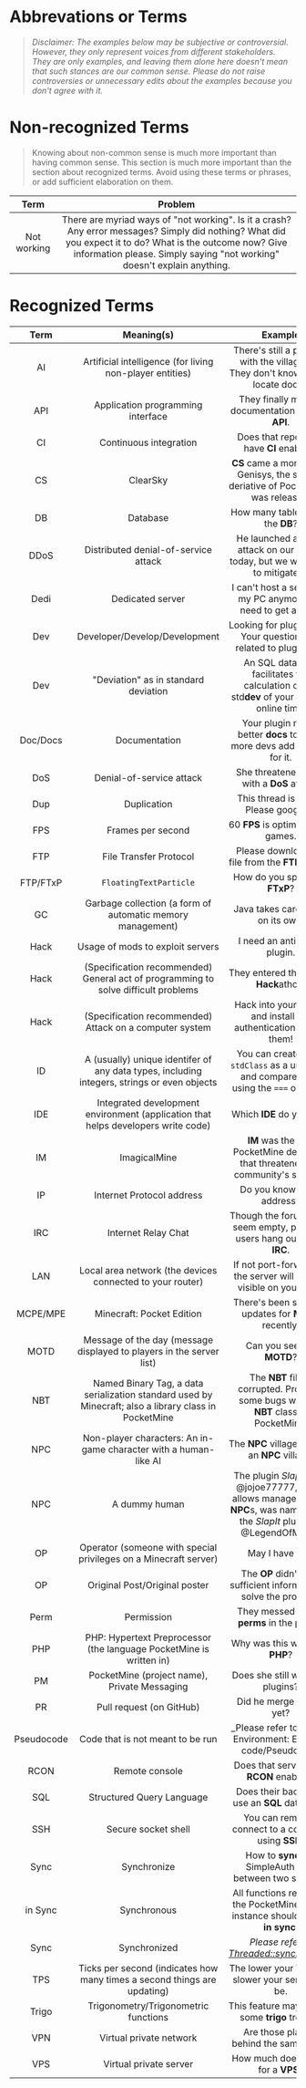 Abbrevations or Terms
===
> _Disclaimer: The examples below may be subjective or controversial. However, they only represent voices from different stakeholders. They are only examples, and leaving them alone here doesn't mean that such stances are our common sense. Please do not raise controversies or unnecessary edits about the examples because you don't agree with it._

# Non-recognized Terms
> Knowing about non-common sense is much more important than having common sense. This section is much more important than the section about recognized terms. Avoid using these terms or phrases, or add sufficient elaboration on them.

| Term | Problem |
| :---: | :---: |
| Not working | There are myriad ways of "not working". Is it a crash? Any error messages? Simply did nothing? What did you expect it to do? What is the outcome now? Give information please. Simply saying "not working" doesn't explain anything. |

# Recognized Terms
| Term | Meaning(s) | Example |
| :---: | :----: | :----: |
| AI | Artificial intelligence (for living non-player entities) | There's still a problem with the villager **AI**. They don't know how to locate doors. |
| API | Application programming interface | They finally made a documentation for their **API**. |
| CI | Continuous integration | Does that repository have **CI** enabled? |
| CS | ClearSky | **CS** came a month after Genisys, the second deriative of PocketMine, was released. |
| DB | Database | How many tables are in the **DB**? |
| DDoS | Distributed denial-of-service attack | He launched a **DDoS** attack on our server today, but we were able to mitigate it. |
| Dedi | Dedicated server | I can't host a server on my PC anymore, we need to get a **Dedi**. |
| Dev | Developer/Develop/Development | Looking for plugin **devs**. Your question isn't related to plugin **dev**. |
| Dev | "Deviation" as in standard deviation | An SQL database facilitates the calculation of the std**dev** of your player's online time. |
| Doc/Docs | Documentation | Your plugin needs better **docs** to make more devs add support for it.
| DoS | Denial-of-service attack | She threatened them with a **DoS** attack. |
| Dup | Duplication | This thread is a **dup**. Please google it. |
| FPS | Frames per second | 60 **FPS** is optimal for PC games. |
| FTP | File Transfer Protocol | Please download the file from the **FTP** server. |
| FTP/FTxP | `FloatingTextParticle` | How do you spawn an **FTxP**? |
| GC | Garbage collection (a form of automatic memory management) | Java takes care of **GC** on its own. |
| Hack | Usage of mods to exploit servers | I need an anti-**hack** plugin. |
| Hack | (Specification recommended) General act of programming to solve difficult problems | They entered the annual **Hack**athon. |
| Hack | (Specification recommended) Attack on a computer system | Hack into your clients and install the authentication app on them! |
| ID | A (usually) unique identifer of any data types, including integers, strings or even objects | You can create a `new stdClass` as a unique **ID** and compare them using the `===` operator. |
| IDE | Integrated development environment (application that helps developers write code) | Which **IDE** do you use? |
| IM | ImagicalMine | **IM** was the first PocketMine derivative that threatened the community's survival. |
| IP | Internet Protocol address | Do you know his **IP** address? |
| IRC | Internet Relay Chat | Though the forums may seem empty, plenty of users hang out at the **IRC**. |
| LAN | Local area network (the devices connected to your router) | If not port-forwarded, the server will only be visible on your **LAN**. |
| MCPE/MPE | Minecraft: Pocket Edition | There's been so many updates for **MCPE** recently. |
| MOTD | Message of the day (message displayed to players in the server list) | Can you see our **MOTD**? |
| NBT | Named Binary Tag, a data serialization standard used by Minecraft; also a library class in PocketMine | The **NBT** file is corrupted. Probably some bugs with the **NBT** class in PocketMine. |
| NPC | Non-player characters: An in-game character with a human-like AI | The **NPC** villager lives in an **NPC** village. |
| NPC | A dummy human | The plugin _Slapper_ by @jojoe77777, which allows management of **NPC**s, was named after the _SlapIt_ plugin by @LegendOfMCPE. |
| OP | Operator (someone with special privileges on a Minecraft server) | May I have **OP**? |
| OP | Original Post/Original poster | The **OP** didn't give sufficient information to solve the problem. |
| Perm | Permission | They messed up the **perms** in the plugin. |
| PHP | PHP: Hypertext Preprocessor (the language PocketMine is written in) | Why was this written in **PHP**? |
| PM | PocketMine (project name), Private Messaging | Does she still write **PM** plugins? |
| PR | Pull request (on GitHub) | Did he merge the **PR** yet? |
| Pseudocode | Code that is not meant to be run | _Please refer to [[Code Environment: Example code/Pseudocode|Code-Environment#example-codepseudocode]]_ |
| RCON | Remote console | Does that server have **RCON** enabled? |
| SQL | Structured Query Language | Does their back-end use an **SQL** database? |
| SSH | Secure socket shell | You can remotely connect to a computer using **SSH**. |
| Sync | Synchronize | How to **sync** the SimpleAuth data between two servers? |
| in Sync | Synchronous | All functions related to the PocketMine server instance should be run **in sync**. |
| Sync | Synchronized | _Please refer to [Threaded::synchronized](http://php.net/threaded.synchronized)_ |
| TPS | Ticks per second (indicates how many times a second things are updating) | The lower your **TPS**, the slower your server will be. |
| Trigo | Trigonometry/Trigonometric functions | This feature may involve some **trigo** trouble. |
| VPN | Virtual private network | Are those players behind the same **VPN**? |
| VPS | Virtual private server | How much does it cost for a **VPS**? |